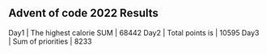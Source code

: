 Advent of code 2022 Results
------------------------------------------------------------------
Day1  | The highest calorie SUM 	| 68442
Day2  | Total points is 		| 10595
Day3  | Sum of priorities		| 8233